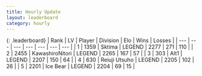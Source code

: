 ```yaml
---
title: Hourly Update
layout: leaderboard
category: hourly
---
```


{: .leaderboard}
| Rank | LV | Player | Division | Elo | Wins | Losses |
| --- | --- | --- | --- | --- | --- | --- |
| <span data-change="0">1</span> | 1359 | <span title="ID: 353063">Sktima</span> | LEGEND | <span data-change="0">2277</span> | <span data-change="0">271</span> | <span data-change="0">110</span> |
| <span data-change="0">2</span> | 2455 | <span title="ID: 164871">KawashiroNitori</span> | LEGEND | <span data-change="0">2265</span> | <span data-change="0">167</span> | <span data-change="0">57</span> |
| <span data-change="0">3</span> | 303 | <span title="ID: 443550">Alt1</span> | LEGEND | <span data-change="0">2207</span> | <span data-change="0">150</span> | <span data-change="0">64</span> |
| <span data-change="0">4</span> | 630 | <span title="ID: 335720">Reiuji Utsuho</span> | LEGEND | <span data-change="0">2205</span> | <span data-change="0">102</span> | <span data-change="0">26</span> |
| <span data-change="0">5</span> | 2201 | <span title="ID: 417840">Ice Bear</span> | LEGEND | <span data-change="0">2204</span> | <span data-change="0">69</span> | <span data-change="0">15</span> |